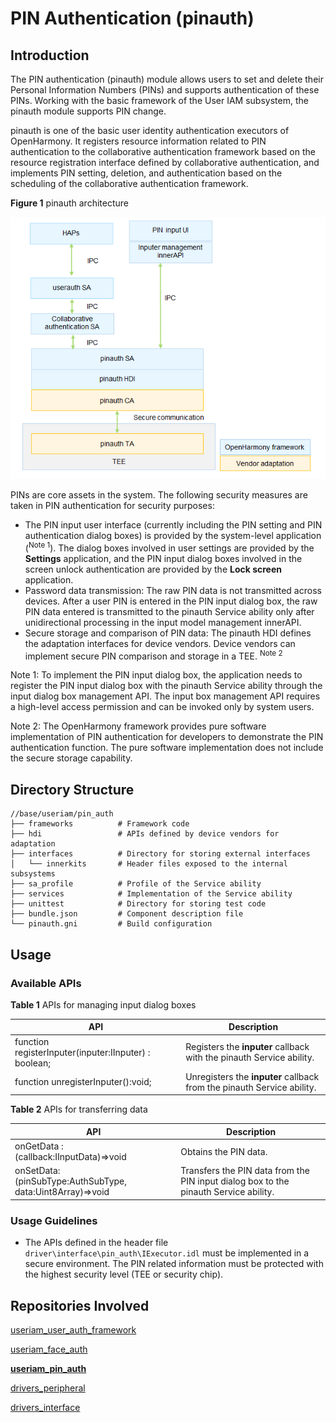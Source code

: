 # PIN Authentication (pinauth)



## Introduction

The PIN authentication (pinauth) module allows users to set and delete their Personal Information Numbers (PINs) and supports authentication of these PINs. Working with the basic framework of the User IAM subsystem, the pinauth module supports PIN change.

pinauth is one of the basic user identity authentication executors of OpenHarmony. It registers resource information related to PIN authentication to the collaborative authentication framework based on the resource registration interface defined by collaborative authentication, and implements PIN setting, deletion, and authentication based on the scheduling of the collaborative authentication framework.

**Figure 1** pinauth architecture

<img src="figures/pinauth_architecture.png" alt="pinauth_architecture" style="zoom:80%;" />



PINs are core assets in the system. The following security measures are taken in PIN authentication for security purposes:

- The PIN input user interface (currently including the PIN setting and PIN authentication dialog boxes) is provided by the system-level application (<sup>Note 1</sup>). The dialog boxes involved in user settings are provided by the **Settings** application, and the PIN input dialog boxes involved in the screen unlock authentication are provided by the **Lock screen** application.
- Password data transmission: The raw PIN data is not transmitted across devices. After a user PIN is entered in the PIN input dialog box, the raw PIN data entered is transmitted to the pinauth Service ability only after unidirectional processing in the input model management innerAPI.
- Secure storage and comparison of PIN data: The pinauth HDI defines the adaptation interfaces for device vendors. Device vendors can implement secure PIN comparison and storage in a TEE. <sup>Note 2</sup>

Note 1: To implement the PIN input dialog box, the application needs to register the PIN input dialog box with the pinauth Service ability through the input dialog box management API. The input box management API requires a high-level access permission and can be invoked only by system users.

Note 2: The OpenHarmony framework provides pure software implementation of PIN authentication for developers to demonstrate the PIN authentication function. The pure software implementation does not include the secure storage capability.

## Directory Structure

```undefined
//base/useriam/pin_auth
├── frameworks			# Framework code
├── hdi					# APIs defined by device vendors for adaptation
├── interfaces			# Directory for storing external interfaces
│   └── innerkits		# Header files exposed to the internal subsystems
├── sa_profile			# Profile of the Service ability
├── services			# Implementation of the Service ability
├── unittest			# Directory for storing test code
├── bundle.json			# Component description file
└── pinauth.gni			# Build configuration
```


## Usage

### Available APIs

**Table 1** APIs for managing input dialog boxes

| API | Description                            |
| ------ | -------------------------------- |
| function registerInputer(inputer:IInputer) : boolean; | Registers the **inputer** callback with the pinauth Service ability.  |
| function unregisterInputer():void;                    | Unregisters the **inputer** callback from the pinauth Service ability.|

**Table 2** APIs for transferring data

| API| Description                      |
| ------ | -------------------------------- |
| onGetData : (callback:IInputData)=>void | Obtains the PIN data.|
| onSetData:(pinSubType:AuthSubType, data:Uint8Array)=>void | Transfers the PIN data from the PIN input dialog box to the pinauth Service ability.|

### Usage Guidelines

- The APIs defined in the header file ```driver\interface\pin_auth\IExecutor.idl``` must be implemented in a secure environment. The PIN related information must be protected with the highest security level (TEE or security chip).

## Repositories Involved

[useriam_user_auth_framework](https://gitee.com/openharmony/useriam_user_auth_framework)

[useriam_face_auth](https://gitee.com/openharmony/useriam_face_auth)

**[useriam_pin_auth](https://gitee.com/openharmony/useriam_pin_auth)**

[drivers_peripheral](https://gitee.com/openharmony/drivers_peripheral)

[drivers_interface](https://gitee.com/openharmony/drivers_interface)
